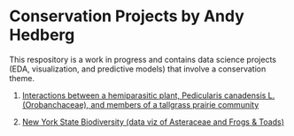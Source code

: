 # Conservation Projects by Andy Hedberg
This respository is a work in progress and contains data science projects (EDA, visualization, and predictive models) that involve a conservation theme.

1. [Interactions between a hemiparasitic plant, Pedicularis canadensis L. (Orobanchaceae), and members of a tallgrass prairie community](https://www.researchgate.net/publication/232687691_Interactions_between_a_hemiparasitic_plant_Pedicularis_canadensis_L_Orobanchaceae_and_members_of_a_tallgrass_prairie_community_1)

2. [New York State Biodiversity (data viz of Asteraceae and Frogs & Toads)](https://www.kaggle.com/amhedberg/ny-biodiversity)
